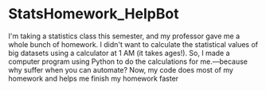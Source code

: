 # StatsHomework_HelpBot
I'm taking a statistics class this semester, and my professor gave me a whole bunch of homework. I didn't want to calculate the statistical values of big datasets using a calculator at 1 AM (it takes ages!). So, I made a computer program using Python to do the calculations for me.—because why suffer when you can automate? Now, my code does most of my homework and helps me finish my homework faster
